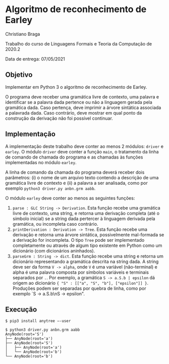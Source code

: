 # Algoritmo de reconhecimento de Earley

Christiano Braga

Trabalho do curso de Linguagens Formais e Teoria da Computação de 2020.2

Data de entrega: 07/05/2021

## Objetivo

Implementar em Python 3 o algoritmo de reconhecimento de Earley.

O programa deve receber uma gramática livre de contexto, uma palavra e identificar se a palavra dada pertence ou não a linguagem gerada pela gramática dada. Caso pertença, deve imprimir a árvore sintática associada a palavrada dada. Caso contrário, deve mostrar em qual ponto da construção da derivação não foi possível continuar.

## Implementação

A implementação deste trabalho deve conter ao menos 2 módulos: `driver` e `earley`. O módulo `driver` deve conter a função `main`, o tratamento da linha de comando de chamada do programa e as chamadas às funções implementadas no módulo `earley`. 

A linha de comando da chamada do programa deverá receber dois parâmetros: (i) o nome de um arquivo texto contendo a descrição de uma gramática livre de contexto e (ii) a palavra a ser analisada, como por exemplo `python3 driver.py anbn.grm aabb`.

O módulo `earley` deve conter ao menos as seguintes funções:
1. `parse : GLC String -> Derivation`. Esta função recebe uma gramática livre de contexto, uma string, e retorna uma derivação completa (até o símbolo inicial) se a string dada pertercer à linguagem derivada pela gramática, ou incompleta caso contrário.
1. `printDerivation : Derivation -> Tree`. Esta função recebe uma
   derivação e retorna uma árvore sintática, possivelmente mal-formada
   se a derivação for incompleta. O tipo `Tree` pode ser implementado
   completamente ou através de algum tipo existente em Python como um
   dicionário (com dicionários aninhados).
1. `parseGrm : String -> dict`. Esta função recebe uma string e retorna um dicionário representando a gramática descrita na string dada. A string deve ser da forma `V -> alpha`, onde `V` é uma variável (não-terminal) e alpha é uma palavra composta por símbolos variáveis e terminais separados por `.`. Por exemplo, a gramática `S -> a.S.b | epsilon` dá origem ao dicionário `{ "S" : [["a", "S", "b"], ["epsilon"]] }`. Produções podem ser separadas por quebra de linha, como por exemplo `S -> a.S.b\nS -> epsilon".

## Execução

```
$ pip3 install anytree –-user

$ python3 driver.py anbn.grm aabb
AnyNode(root='S')
├── AnyNode(root='a')
├── AnyNode(root='S')
│   ├── AnyNode(root='a')
│   └── AnyNode(root='b')
└── AnyNode(root='b')
```
